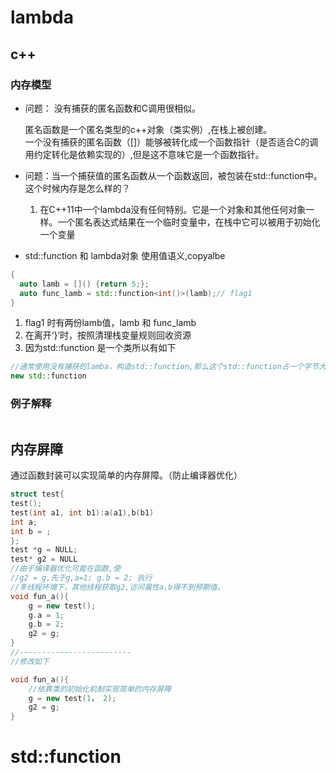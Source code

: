 # lambda
## c++
### 内存模型
- 问题： 没有捕获的匿名函数和C调用很相似。

  匿名函数是一个匿名类型的c++对象（类实例）,在栈上被创建。  
  一个没有捕获的匿名函数（[]）能够被转化成一个函数指针（是否适合C的调用约定转化是依赖实现的）,但是这不意味它是一个函数指针。

- 问题：当一个捕获值的匿名函数从一个函数返回，被包装在std::function中。这个时候内存是怎么样的？

  1. 在C++11中一个lambda没有任何特别。它是一个对象和其他任何对象一样。一个匿名表达式结果在一个临时变量中，在栈中它可以被用于初始化一个变量


- std::function 和 lambda对象 使用值语义,copyalbe
```C++
{
  auto lamb = []() {return 5;};
  auto func_lamb = std::function<int()>(lamb);// flag1
}
```
1. flag1 时有两份lamb值，lamb 和 func_lamb
2. 在离开‘}’时，按照清理栈变量规则回收资源
3. 因为std::function 是一个类所以有如下
```c++
//通常使用没有捕获的lamba，构造std::function,那么这个std::function占一个字节大小（空类）
new std::function
```

### 例子解释

```C++

```

## 内存屏障

通过函数封装可以实现简单的内存屏障。（防止编译器优化）

```C++
struct test{
test();
test(int a1, int b1):a(a1),b(b1)
int a;
int b = ;
};
test *g = NULL;
test* g2 = NULL
//由于编译器优化可能在函数,使
//g2 = g,先于g,a=1; g.b = 2; 执行
//多线程环境下，其他线程获取g2,访问属性a,b得不到预期值。
void fun_a(){
    g = new test();
    g.a = 1;
    g.b = 2;
    g2 = g;
}
//-------------------------
//修改如下

void fun_a(){
    //依靠类的初始化机制实现简单的内存屏障
    g = new test(1， 2);
    g2 = g;
}
```
# std::function

